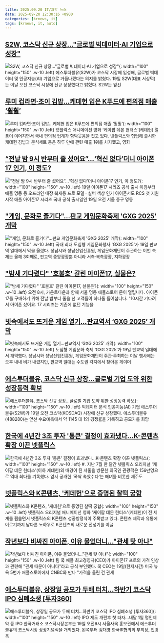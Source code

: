 ```yaml
---
title: 2025.09.20 IT/과학 뉴스
date: 2025-09-20 12:30:16 +0900
categories: [krnews, it]
tags: [krnews, it, auto]
---
```

## [S2W, 코스닥 신규 상장…"글로벌 빅데이터·AI 기업으로 성장"](https://n.news.naver.com/mnews/article/138/0002205316)

![S2W, 코스닥 신규 상장…"글로벌 빅데이터·AI 기업으로 성장"](https://mimgnews.pstatic.net/image/origin/138/2025/09/19/2205316.jpg?type=nf220_150){: width="100" height="150" .w-10 .left}
에스투더블유(S2W)가 코스닥 시장에 입성해, 글로벌 빅데이터 및 인공지능(AI) 기업으로 거듭나겠다는 의지를 밝혔다. 19일 S2W(대표 서상덕)는 이날 오전 코스닥 시장에 신규 상장했다고 밝혔다. S2W는 앞선

## [루미 컵라면·조이 김밥…케데헌 입은 K푸드에 편의점 매출 ‘훨훨’](https://n.news.naver.com/mnews/article/011/0004535023)

![루미 컵라면·조이 김밥…케데헌 입은 K푸드에 편의점 매출 ‘훨훨’](https://mimgnews.pstatic.net/image/origin/011/2025/09/19/4535023.jpg?type=nf220_150){: width="100" height="150" .w-10 .left}
넷플릭스 애니메이션 영화 ‘케이팝 데몬 헌터스’(케데헌) 열풍이 이어지면서 국내 편의점 업계가 함박웃음을 짓고 있다. 넷플릭스와 협업해 출시한 케데헌 김밥과 분식세트 등은 하루 만에 관련 매출 1위를 차지했고, 영화

## [“전날 밤 9시 반부터 줄 섰어요”…‘혁신 없다’더니 아이폰17 인기, 이 정도?](https://n.news.naver.com/mnews/article/016/0002531603)

![“전날 밤 9시 반부터 줄 섰어요”…‘혁신 없다’더니 아이폰17 인기, 이 정도?](https://mimgnews.pstatic.net/image/origin/016/2025/09/19/2531603.jpg?type=nf220_150){: width="100" height="150" .w-10 .left}
19일 아이폰17 시리즈 공식 출시 아침부터 애플 명동 등 오프라인 매장 북새통 프로 모델 · 실버 색상 인기 아이폰서도 RCS 첫 지원 시작 애플 아이폰17 시리즈 국내 공식 출시일인 19일 오전 서울 중구 명동

## ["게임, 문화로 즐기다"…판교 게임문화축제 'GXG 2025' 개막](https://n.news.naver.com/mnews/article/092/0002391148)

!["게임, 문화로 즐기다"…판교 게임문화축제 'GXG 2025' 개막](https://mimgnews.pstatic.net/image/origin/092/2025/09/19/2391148.jpg?type=nf220_150){: width="100" height="150" .w-10 .left}
국내 최대 도심형 게임문화행사 'GXG 2025'가 19일 판교역 일대에서 막을 올렸다. 성남시와 성남산업진흥원, 게임문화재단이 주관하는 이번 축제는 올해 3회째로, 판교역 중앙광장뿐 아니라 서측·북측광장, 지하광장

## ["밤새 기다렸다" '호불호' 갈린 아이폰17, 실물은?](https://n.news.naver.com/mnews/article/437/0000457540)

!["밤새 기다렸다" '호불호' 갈린 아이폰17, 실물은?](https://mimgnews.pstatic.net/image/origin/437/2025/09/19/457540.jpg?type=nf220_150){: width="100" height="150" .w-10 .left}
오전 8시, 카운트다운과 함께 서울 명동 애플스토어 문이 열립니다. 아이폰17를 구매하기 위해 전날 밤부터 줄을 선 고객들이 하나둘 들어섭니다. "10시간 기다려서 아이폰 샀어요. 17 시리즈는 기존에 없던 기능을

## [빗속에서도 뜨거운 게임 열기…판교역서 ‘GXG 2025’ 개막](https://n.news.naver.com/mnews/article/029/0002983196)

![빗속에서도 뜨거운 게임 열기…판교역서 ‘GXG 2025’ 개막](https://mimgnews.pstatic.net/image/origin/029/2025/09/19/2983196.jpg?type=nf220_150){: width="100" height="150" .w-10 .left}
도심형 게임문화 축제 ‘GXG 2025’가 19일 판교역 일대에서 개막했다. 성남시와 성남산업진흥원, 게임문화재단이 주관·주최하는 이날 행사에는 오후 내내 비가 내렸지만, 판교역 일대는 수도권 각지에서 찾아온 게이머

## [에스투더블유, 코스닥 신규 상장…글로벌 기업 도약 위한 성장동력 확보](https://n.news.naver.com/mnews/article/018/0006119732)

![에스투더블유, 코스닥 신규 상장…글로벌 기업 도약 위한 성장동력 확보](https://mimgnews.pstatic.net/image/origin/018/2025/09/19/6119732.jpg?type=nf220_150){: width="100" height="150" .w-10 .left}
빅데이터 분석 인공지능(AI) 기업 에스투더블유(S2W)가 19일 오전 코스닥(KOSDAQ) 시장에 신규 상장했다. 에스투더블유(488280)는 앞선 수요예측에서 약 1145 대 1의 경쟁률을 기록하고 공모가를 희망

## [한국에 4년간 3조 투자 '통큰' 결정이 효과냈다…K-콘텐츠 확장 이끈 넷플릭스](https://n.news.naver.com/mnews/article/277/0005654849)

![한국에 4년간 3조 투자 '통큰' 결정이 효과냈다…K-콘텐츠 확장 이끈 넷플릭스](https://mimgnews.pstatic.net/image/origin/277/2025/09/19/5654849.jpg?type=nf220_150){: width="100" height="150" .w-10 .left}
#. 지난 7월 한 달간 넷플릭스 오리지널 '케이팝 데몬 헌터스'(이하 케데헌)의 배경이 된 서울을 방문한 외국인 관광객은 156만명으로 역대 최다를 기록했다. 앞서 공개한 '폭싹 속았수다'는 해녀를 비롯한 제주도

## [넷플릭스와 K콘텐츠, '케데헌'으로 증명된 찰떡 궁합](https://n.news.naver.com/mnews/article/417/0001102605)

![넷플릭스와 K콘텐츠, '케데헌'으로 증명된 찰떡 궁합](https://mimgnews.pstatic.net/image/origin/417/2025/09/19/1102605.jpg?type=nf220_150){: width="100" height="150" .w-10 .left}
넷플릭스 오리지널 애니메이션 영화 '케이팝 데몬 헌터스'(케데헌)이 전 세계를 휩쓸면서 넷플릭스의 K콘텐츠 성공방정식이 주목받고 있다. 콘텐츠 제작과 유통에 이르기까지 남다른 노하우로 K콘텐츠의 새로운 전성기를 이끌

## [작년보다 비싸진 아이폰, 이유 물었더니…"관세 탓 아냐"](https://n.news.naver.com/mnews/article/015/0005187626)

![작년보다 비싸진 아이폰, 이유 물었더니…"관세 탓 아냐"](https://mimgnews.pstatic.net/image/origin/015/2025/09/20/5187626.jpg?type=nf220_150){: width="100" height="150" .w-10 .left}
팀 쿡 애플 최고경영자(CEO)가 아이폰17 프로의 가격 인상과 관련해 "관세 때문이 아니다"라고 공식 부인했다. 쿡 CEO는 19일(현지시간) 미국 뉴욕 5번가 애플스토어에서 CNBC와 만나 "가격을 올린 건 관세

## [에스투더블유, 상장일 공모가 두배 터치…하반기 코스닥 IPO 심폐소생 [투자360]](https://n.news.naver.com/mnews/article/016/0002531579)

![에스투더블유, 상장일 공모가 두배 터치…하반기 코스닥 IPO 심폐소생 [투자360]](https://mimgnews.pstatic.net/image/origin/016/2025/09/19/2531579.jpg?type=nf220_150){: width="100" height="150" .w-10 .left}
IPO 제도 개편후 첫 타자…내달 1일 명인제약 등 IPO 한국거래소 코스닥시장본부는 19일 오전9시 서울사옥 홍보관에서 에스투더블유의 코스닥시장 상장기념식을 개최했다. 왼쪽부터 김대영 한국IR협의회 부회장, 민경욱

